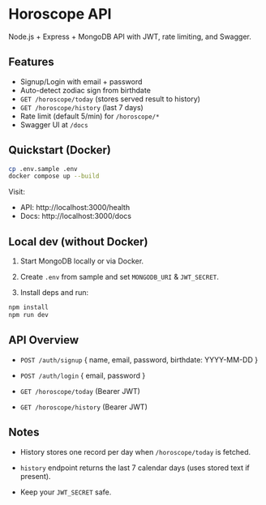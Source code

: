 # Horoscope API

Node.js + Express + MongoDB API with JWT, rate limiting, and Swagger.

## Features
- Signup/Login with email + password
- Auto-detect zodiac sign from birthdate
- `GET /horoscope/today` (stores served result to history)
- `GET /horoscope/history` (last 7 days)
- Rate limit (default 5/min) for `/horoscope/*`
- Swagger UI at `/docs`

## Quickstart (Docker)
```bash
cp .env.sample .env
docker compose up --build
```

Visit:
- API: http://localhost:3000/health
- Docs: http://localhost:3000/docs

## Local dev (without Docker)
1. Start MongoDB locally or via Docker.

2. Create `.env` from sample and set `MONGODB_URI` & `JWT_SECRET`.

3. Install deps and run:
```bash
npm install
npm run dev
```

## API Overview
- `POST /auth/signup` { name, email, password, birthdate: YYYY-MM-DD }

- `POST /auth/login` { email, password }

- `GET /horoscope/today` (Bearer JWT)

- `GET /horoscope/history` (Bearer JWT)

## Notes
- History stores one record per day when `/horoscope/today` is fetched.

- `history` endpoint returns the last 7 calendar days (uses stored text if present).

- Keep your `JWT_SECRET` safe.
